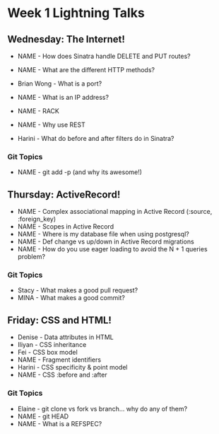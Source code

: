 # Week 1 Lightning Talks

## Wednesday: The Internet!

- NAME - How does Sinatra handle DELETE and PUT routes?
- NAME - What are the different HTTP methods?


- Brian Wong - What is a port?
- NAME - What is an IP address?
- NAME - RACK
- NAME - Why use REST
- Harini - What do before and after filters do in Sinatra?

### Git Topics
- NAME - git add -p (and why its awesome!)

## Thursday: ActiveRecord!


- NAME - Complex associational mapping in Active Record (:source, :foreign_key)
- NAME - Scopes in Active Record
- NAME - Where is my database file when using postgresql?
- NAME - Def change vs up/down in Active Record migrations
- NAME - How do you use eager loading to avoid the N + 1 queries problem?

### Git Topics
- Stacy - What makes a good pull request?
- MINA - What makes a good commit?

## Friday: CSS and HTML!

- Denise - Data attributes in HTML
- Iliyan - CSS inheritance
- Fei - CSS box model
- NAME - Fragment identifiers
- Harini - CSS specificity & point model
- NAME - CSS :before and :after

### Git Topics
- Elaine - git clone vs fork vs branch… why do any of them?
- NAME - git HEAD
- NAME - What is a REFSPEC?
